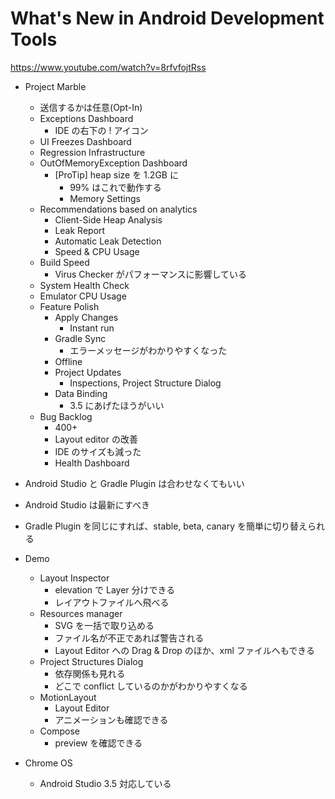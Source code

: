 # What's New in Android Development Tools

https://www.youtube.com/watch?v=8rfvfojtRss

* Project Marble
  * 送信するかは任意(Opt-In)
  * Exceptions Dashboard
    * IDE の右下の ! アイコン
  * UI Freezes Dashboard
  * Regression Infrastructure
  * OutOfMemoryException Dashboard
    * [ProTip] heap size を 1.2GB に
      * 99% はこれで動作する
       * Memory Settings
  * Recommendations based on analytics
    * Client-Side Heap Analysis
    * Leak Report
    * Automatic Leak Detection
    * Speed & CPU Usage
  * Build Speed
    * Virus Checker がパフォーマンスに影響している
  * System Health Check
  * Emulator CPU Usage
  * Feature Polish
    * Apply Changes
      * Instant run
    * Gradle Sync
      * エラーメッセージがわかりやすくなった
    * Offline
    * Project Updates
      * Inspections, Project Structure Dialog
    * Data Binding
      * 3.5 にあげたほうがいい
  * Bug Backlog
    * 400+
    * Layout editor の改善
    * IDE のサイズも減った
    * Health Dashboard

 * Android Studio と Gradle Plugin は合わせなくてもいい
  * Android Studio は最新にすべき
  * Gradle Plugin を同じにすれば、stable, beta, canary を簡単に切り替えられる

* Demo
  * Layout Inspector
    * elevation で Layer 分けできる
    * レイアウトファイルへ飛べる
  * Resources manager
    * SVG を一括で取り込める
    * ファイル名が不正であれば警告される
    * Layout Editor への Drag & Drop のほか、xml ファイルへもできる
  * Project Structures Dialog
    * 依存関係も見れる
    * どこで conflict しているのかがわかりやすくなる
  * MotionLayout
    * Layout Editor
    * アニメーションも確認できる
  * Compose
    * preview を確認できる

* Chrome OS
  * Android Studio 3.5 対応している
